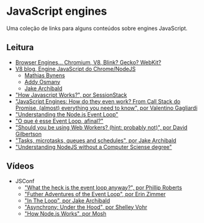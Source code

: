 # JavaScript engines
Uma coleção de links para alguns conteúdos sobre engines JavaScript.

## Leitura
- [Browser Engines... Chromium, V8, Blink? Gecko? WebKit?](https://medium.com/@jonbiro/browser-engines-chromium-v8-blink-gecko-webkit-98d6b0490968)
- [V8 blog, Engine JavaScript do Chrome/NodeJS](https://v8.dev)
    - [Mathias Bynens](https://mathiasbynens.be)
    - [Addy Osmany](https://addyosmani.com)
    - [Jake Archibald](https://jakearchibald.com)
- ["How Javascript Works?", por SessionStack](https://blog.sessionstack.com/tagged/tutorial)
- ["JavaScript Engines: How do they even work? From Call Stack do Promise, (almost) everything you need to know", por Valentino Gagliardi](https://www.valentinog.com/blog/engines/)
- ["Understanding the Node.js Event Loop"](https://blog.risingstack.com/node-js-at-scale-understanding-node-js-event-loop/)
- ["O que é esse Event Loop, afinal?"](https://imasters.com.br/front-end/node-js-o-que-e-esse-event-loop-afinal)
- ["Should you be using Web Workers? (hint: probably not)", por David Gilbertson](https://medium.com/@david.gilbertson/should-you-should-be-using-web-workers-hint-probably-not-9b6d26dc8c6a)
- ["Tasks, microtasks, queues and schedules", por Jake Archibald](https://jakearchibald.com/2015/tasks-microtasks-queues-and-schedules/)
- ["Understanding NodeJS without a Computer Sciense degree"](https://medium.com/@bohou/understanding-nodejs-event-loop-without-a-computer-science-degree-e1c9250d583f)

## Vídeos
- JSConf
    - ["What the heck is the event loop anyway?", por Phillip Roberts](https://www.youtube.com/watch?v=8aGhZQkoFbQ)
    - ["Futher Adventures of the Event Loop", por Erin Zimmer](https://www.youtube.com/watch?v=u1kqx6AenYw)
    - ["In The Loop", por Jake Archibald](https://www.youtube.com/watch?v=cCOL7MC4Pl0)
    - ["Asynchrony: Under the Hood", por Shelley Vohr](https://www.youtube.com/watch?v=SrNQS8J67zc)
    - ["How Node.js Works", por Mosh](https://www.youtube.com/watch?v=jOupHNvDIq8)
